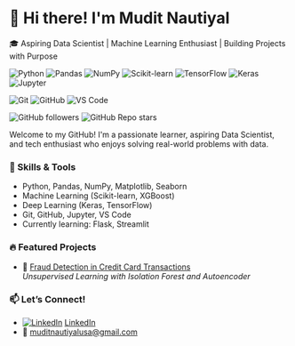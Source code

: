# 👋 Hi there! I'm Mudit Nautiyal

🎓 Aspiring Data Scientist | Machine Learning Enthusiast | Building Projects with Purpose

![Python](https://img.shields.io/badge/Python-3776AB?style=flat-square&logo=python&logoColor=white)
![Pandas](https://img.shields.io/badge/Pandas-150458?style=flat-square&logo=pandas&logoColor=white)
![NumPy](https://img.shields.io/badge/NumPy-013243?style=flat-square&logo=numpy&logoColor=white)
![Scikit-learn](https://img.shields.io/badge/scikit--learn-F7931E?style=flat-square&logo=scikit-learn&logoColor=black)
![TensorFlow](https://img.shields.io/badge/TensorFlow-FF6F00?style=flat-square&logo=tensorflow&logoColor=white)
![Keras](https://img.shields.io/badge/Keras-D00000?style=flat-square&logo=keras&logoColor=white)
![Jupyter](https://img.shields.io/badge/Jupyter-F37626?style=flat-square&logo=jupyter&logoColor=white)

![Git](https://img.shields.io/badge/Git-F05032?style=flat-square&logo=git&logoColor=white)
![GitHub](https://img.shields.io/badge/GitHub-181717?style=flat-square&logo=github&logoColor=white)
![VS Code](https://img.shields.io/badge/VS_Code-007ACC?style=flat-square&logo=visual-studio-code&logoColor=white)


![GitHub followers](https://img.shields.io/github/followers/YOUR_USERNAME?style=social)
![GitHub Repo stars](https://img.shields.io/github/stars/MuditNautiyal-21/fraud-detection-project?style=social)


Welcome to my GitHub! I'm a passionate learner, aspiring Data Scientist, and tech enthusiast who enjoys solving real-world problems with data.

### 🧠 Skills & Tools
- Python, Pandas, NumPy, Matplotlib, Seaborn
- Machine Learning (Scikit-learn, XGBoost)
- Deep Learning (Keras, TensorFlow)
- Git, GitHub, Jupyter, VS Code
- Currently learning: Flask, Streamlit


### 🔥 Featured Projects
- 🚨 [Fraud Detection in Credit Card Transactions](https://github.com/MuditNautiyal-21/Credit-Card-Fraud-Detection)  
  *Unsupervised Learning with Isolation Forest and Autoencoder*

<!-- Add more featured repos below -->
<!-- - 📈 [Tesla Stock Price Predictor](https://github.com/MuditNautiyal-21/tesla-stock-analysis-project-python) -->

### 📫 Let’s Connect!
- [![LinkedIn](https://img.shields.io/badge/LinkedIn-Connect-blue?style=flat&logo=linkedin)](https://linkedin.com/in/YOUR_USERNAME) [LinkedIn](https://www.linkedin.com/in/mudit-nautiyal/)
- 📧 muditnautiyalusa@gmail.com
